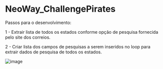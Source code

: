 # NeoWay_ChallengePirates

Passos para o desenvolvimento:

1 - Extrair lista de todos os estados conforme opção de pesquisa fornecida pelo site dos correios.

2 - Criar lista dos campos de pesquisas a serem inseridos no loop para extrair dados de pesquisa de todos os estados.

![image](https://user-images.githubusercontent.com/124132986/215986848-d8334922-8680-4b2a-bdec-b26e1b4348ae.png)
